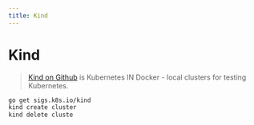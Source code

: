```yaml
---
title: Kind
---
```


# Kind

> [Kind on Github](https://github.com/kubernetes-sigs/kind) is Kubernetes IN Docker - local clusters for testing Kubernetes.

```bash
go get sigs.k8s.io/kind
kind create cluster
kind delete cluste
```
